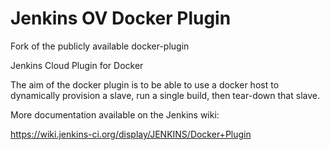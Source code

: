 Jenkins OV Docker Plugin
=============

Fork of the publicly available docker-plugin

Jenkins Cloud Plugin for Docker

The aim of the docker plugin is to be able to use a docker host to
dynamically provision a slave, run a single build, then tear-down
that slave.

More documentation available on the Jenkins wiki:

https://wiki.jenkins-ci.org/display/JENKINS/Docker+Plugin
